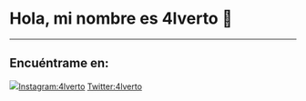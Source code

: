 # Hola, mi nombre es 4lverto 👋
___
## Encuéntrame en:
![](https://upload.wikimedia.org/wikipedia/commons/e/e7/Instagram_logo_2016.svg)[Instagram:4lverto](https://www.instagram.com/4lverto)
[Twitter:4lverto](https://twitter.com/4lverto)
